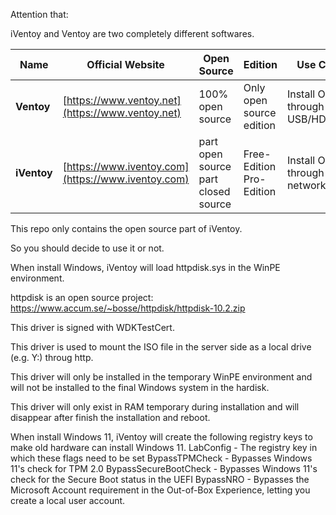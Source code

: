 Attention that:

iVentoy and Ventoy are two completely different softwares.

Name | Official Website| Open Source|Edition|Use Case
-|-|-|-|-
**Ventoy** | [https://www.ventoy.net](https://www.ventoy.net) | 100% open source|Only open source edition|Install OS through USB/HDisk
**iVentoy** | [https://www.iventoy.com](https://www.iventoy.com) | part open source <br>part closed source|Free-Edition <br>Pro-Edition|Install OS through network(PXE)

This repo only contains the open source part of iVentoy.

So you should decide to use it or not.




When install Windows, iVentoy will load httpdisk.sys in the WinPE environment.

httpdisk is an open source project: https://www.accum.se/~bosse/httpdisk/httpdisk-10.2.zip

This driver is signed with WDKTestCert.

This driver is used to mount the ISO file in the server side as a local drive (e.g. Y:) throug http.

This driver will only be installed in the temporary WinPE environment and will not be installed to the final Windows system in the hardisk.

This driver will only exist in RAM temporary during installation and will disappear after finish the installation and reboot.

When install Windows 11, iVentoy will create the following registry keys to make old hardware can install Windows 11.
LabConfig - The registry key in which these flags need to be set
BypassTPMCheck - Bypasses Windows 11's check for TPM 2.0
BypassSecureBootCheck - Bypasses Windows 11's check for the Secure Boot status in the UEFI
BypassNRO - Bypasses the Microsoft Account requirement in the Out-of-Box Experience, letting you create a local user account.
